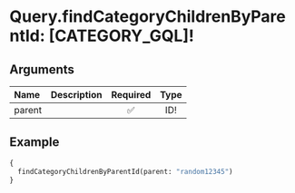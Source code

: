 # Query.findCategoryChildrenByParentId: [CATEGORY_GQL]!
                 
## Arguments
| Name | Description | Required | Type |
| :--- | :---------- | :------: | :--: |
| parent |  | ✅ | ID! |
            
## Example
```graphql
{
  findCategoryChildrenByParentId(parent: "random12345")
}

```